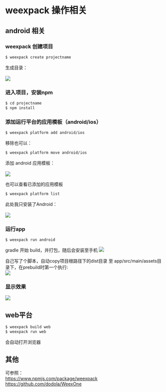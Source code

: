 # weexpack 操作相关
## android 相关
### weexpack 创建项目

``` bash
$ weexpack create projectname
```
生成目录：<br/><br/>
![](http://7xr1vo.com1.z0.glb.clouddn.com/314ED92C-277B-4BA1-BCC4-68CD392F9027.png)

### 进入项目，安装npm

``` bash
$ cd projectname 
$ npm install
```

### 添加运行平台的应用模板（android/ios）

``` bash
$ weexpack platform add android/ios
```
移除也可以：
``` bash
$ weexpack platform move android/ios
```

添加 android 应用模板：<br/><br/>
![](http://7xr1vo.com1.z0.glb.clouddn.com/F80C160D-1A29-438F-B750-2C755D5B53CA.png)

也可以查看已添加的应用模板

``` bash
$ weexpack platform list
```
此处我只安装了Android：<br/><br/>
![](http://7xr1vo.com1.z0.glb.clouddn.com/356792C8-F399-4265-819F-E8DB46174D55.png)

### 运行app

``` bash
$ weexpack run android
```
gradle 开始 build，并打包，随后会安装至手机
![](http://7xr1vo.com1.z0.glb.clouddn.com/89932233-3AF7-4E41-ADC9-06A45D00C161.png)

自己写了个脚本，自动copy项目根路径下的dist目录 至 app/src/main/assets目录下，在prebuild时第一个执行:<br/>
![](http://7xr1vo.com1.z0.glb.clouddn.com/725BE2D4-D675-474D-B248-B0085A644279.png)



### 显示效果
![](http://7xr1vo.com1.z0.glb.clouddn.com/device-2017-02-21-214737.png)

## web平台

``` bash
$ weexpack build web
$ weexpack run web
```
会自动打开浏览器

## 其他
可参照：<br/>
https://www.npmjs.com/package/weexpack<br/>
https://github.com/dodola/WeexOne
